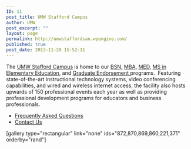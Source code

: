 ```yaml
---
ID: 11
post_title: UMW Stafford Campus
author: UMW
post_excerpt: ""
layout: page
permalink: http://umwstaffordsan.wpengine.com/
published: true
post_date: 2013-11-20 15:52:11
---
```

<div class="one-third first">

The <a href="http://umwstaffordsan.wpengine.com/about-the-stafford-campus/">UMW Stafford Campus</a> is home to our <a href="http://cas.umw.edu/nursing/">BSN,</a> <a href="http://business.umw.edu/degree-programs/graduate-degrees-mba-msmis-dual-mbamsmis/">MBA</a>, <a href="http://education.umw.edu/">MED</a>, <a href="http://education.umw.edu/programs/undergraduate-five-year-pathways/five-year-pathway-m-s-in-elementary-education/">MS in Elementary Education</a>, and <a href="http://publications.umw.edu/graduatecatalog/graduate-programs/college-of-education/graduate-endorsement-and-certificates/">Graduate Endorsement </a>programs.  Featuring state-of-the-art instructional technology systems, video conferencing capabilities, and wired and wireless internet access, the facility also hosts upwards of 150 professional events each year as well as providing professional development programs for educators and business professionals.
<ul>
 	<li><a href="http://umwstaffordsan.wpengine.com/stafford-campus-faq/">Frequently Asked Questions</a></li>
 	<li><a href="http://umwstaffordsan.wpengine.com/contact-us/">Contact Us</a></li>
</ul>
</div>
<div class="two-thirds">

[gallery type="rectangular" link="none" ids="872,870,869,860,221,371" orderby="rand"]

</div>